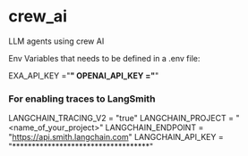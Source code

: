 # crew_ai
LLM agents using crew AI

Env Variables that needs to be defined in a .env file:

EXA_API_KEY             ="************************************"
OPENAI_API_KEY          ="************************************"

### For enabling traces to LangSmith
LANGCHAIN_TRACING_V2    = "true"
LANGCHAIN_PROJECT       = "<name_of_your_project>"
LANGCHAIN_ENDPOINT      = "https://api.smith.langchain.com"
LANGCHAIN_API_KEY       = "***********************************"
